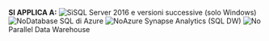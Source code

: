 **SI APPLICA A:** ![Sì](media/yes-icon.png)SQL Server 2016 e versioni successive (solo Windows) ![No](media/no-icon.png)Database SQL di Azure ![No](media/no-icon.png)Azure Synapse Analytics (SQL DW) ![No](media/no-icon.png)Parallel Data Warehouse